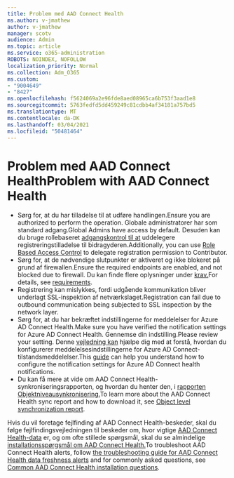 ```yaml
---
title: Problem med AAD Connect Health
ms.author: v-jmathew
author: v-jmathew
manager: scotv
audience: Admin
ms.topic: article
ms.service: o365-administration
ROBOTS: NOINDEX, NOFOLLOW
localization_priority: Normal
ms.collection: Adm_O365
ms.custom:
- "9004649"
- "8427"
ms.openlocfilehash: f5624069a2e96fde8aed08965ca6b753f3aad1e8
ms.sourcegitcommit: 5763fedfd5dd459249c81cdbb4af34181a757bd5
ms.translationtype: MT
ms.contentlocale: da-DK
ms.lasthandoff: 03/04/2021
ms.locfileid: "50481464"
---
```

# <a name="problem-with-aad-connect-health"></a><span data-ttu-id="2a3a0-102">Problem med AAD Connect Health</span><span class="sxs-lookup"><span data-stu-id="2a3a0-102">Problem with AAD Connect Health</span></span>

- <span data-ttu-id="2a3a0-103">Sørg for, at du har tilladelse til at udføre handlingen.</span><span class="sxs-lookup"><span data-stu-id="2a3a0-103">Ensure you are authorized to perform the operation.</span></span> <span data-ttu-id="2a3a0-104">Globale administratorer har som standard adgang.</span><span class="sxs-lookup"><span data-stu-id="2a3a0-104">Global Admins have access by default.</span></span> <span data-ttu-id="2a3a0-105">Desuden kan du bruge rollebaseret [adgangskontrol til at](https://docs.microsoft.com/azure/active-directory/connect-health/active-directory-aadconnect-health-operations) uddelegere registreringstilladelse til bidragyderen.</span><span class="sxs-lookup"><span data-stu-id="2a3a0-105">Additionally, you can use [Role Based Access Control](https://docs.microsoft.com/azure/active-directory/connect-health/active-directory-aadconnect-health-operations) to delegate registration permission to Contributor.</span></span>
- <span data-ttu-id="2a3a0-106">Sørg for, at de nødvendige slutpunkter er aktiveret og ikke blokeret på grund af firewallen.</span><span class="sxs-lookup"><span data-stu-id="2a3a0-106">Ensure the required endpoints are enabled, and not blocked due to firewall.</span></span> <span data-ttu-id="2a3a0-107">Du kan finde flere oplysninger under [krav.](https://docs.microsoft.com/azure/active-directory/hybrid/how-to-connect-health-agent-install)</span><span class="sxs-lookup"><span data-stu-id="2a3a0-107">For details, see [requirements](https://docs.microsoft.com/azure/active-directory/hybrid/how-to-connect-health-agent-install).</span></span>
- <span data-ttu-id="2a3a0-108">Registrering kan mislykkes, fordi udgående kommunikation bliver underlagt SSL-inspektion af netværkslaget.</span><span class="sxs-lookup"><span data-stu-id="2a3a0-108">Registration can fail due to outbound communication being subjected to SSL inspection by the network layer.</span></span>
- <span data-ttu-id="2a3a0-109">Sørg for, at du har bekræftet indstillingerne for meddelelser for Azure AD Connect Health.</span><span class="sxs-lookup"><span data-stu-id="2a3a0-109">Make sure you have verified the notification settings for Azure AD Connect Health.</span></span> <span data-ttu-id="2a3a0-110">Gennemse din indstilling.</span><span class="sxs-lookup"><span data-stu-id="2a3a0-110">Please review your setting.</span></span> <span data-ttu-id="2a3a0-111">Denne [vejledning kan](https://docs.microsoft.com/azure/active-directory/hybrid/how-to-connect-health-operations) hjælpe dig med at forstå, hvordan du konfigurerer meddelelsesindstillingerne for Azure AD Connect-tilstandsmeddelelser.</span><span class="sxs-lookup"><span data-stu-id="2a3a0-111">This [guide](https://docs.microsoft.com/azure/active-directory/hybrid/how-to-connect-health-operations) can help you understand how to configure the notification settings for Azure AD Connect health notifications.</span></span>
- <span data-ttu-id="2a3a0-112">Du kan få mere at vide om AAD Connect Health-synkroniseringsrapporten, og hvordan du henter den, i [rapporten Objektniveausynkronisering.](https://docs.microsoft.com/azure/active-directory/hybrid/how-to-connect-health-sync)</span><span class="sxs-lookup"><span data-stu-id="2a3a0-112">To learn more about the AAD Connect Health sync report and how to download it, see [Object level synchronization report](https://docs.microsoft.com/azure/active-directory/hybrid/how-to-connect-health-sync).</span></span>

<span data-ttu-id="2a3a0-113">Hvis du vil foretage fejlfinding af AAD Connect Health-beskeder, skal du følge fejlfindingsvejledningen til beskeder om, hvor vigtige [AAD Connect Health-data](https://docs.microsoft.com/azure/active-directory/hybrid/how-to-connect-health-data-freshness) er, og om ofte stillede spørgsmål, skal du se almindelige [installationsspørgsmål om AAD Connect Health.](https://docs.microsoft.com/azure/active-directory/hybrid/reference-connect-health-faq)</span><span class="sxs-lookup"><span data-stu-id="2a3a0-113">To troubleshoot AAD Connect Health alerts, follow [the troubleshooting guide for AAD Connect Health data freshness alerts](https://docs.microsoft.com/azure/active-directory/hybrid/how-to-connect-health-data-freshness) and for commonly asked questions, see [Common AAD Connect Health installation questions](https://docs.microsoft.com/azure/active-directory/hybrid/reference-connect-health-faq).</span></span>
